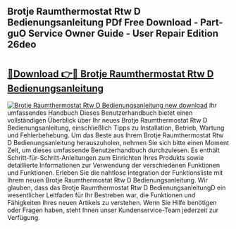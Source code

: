 ## Brotje Raumthermostat Rtw D Bedienungsanleitung PDf Free Download - Part-guO Service Owner Guide - User Repair Edition 26deo

# <h2><a href="http://df0wp2.blite.top/?on=Brotje+Raumthermostat+Rtw+D+Bedienungsanleitung">🔗Download 👉🔴 Brotje Raumthermostat Rtw D Bedienungsanleitung</a></h2>

[![Brotje Raumthermostat Rtw D Bedienungsanleitung new download](https://i.imgur.com/lujVjoI.png)](http://df0wp2.blite.top/?on=Brotje+Raumthermostat+Rtw+D+Bedienungsanleitung)
Ihr umfassendes Handbuch Dieses Benutzerhandbuch bietet einen vollständigen Überblick über Ihr neues Brotje Raumthermostat Rtw D Bedienungsanleitung, einschließlich Tipps zu Installation, Betrieb, Wartung und Fehlerbehebung. Um das Beste aus Ihrem Brotje Raumthermostat Rtw D Bedienungsanleitung herauszuholen, nehmen Sie sich bitte einen Moment Zeit, um dieses umfassende Benutzerhandbuch durchzulesen. Es enthält Schritt-für-Schritt-Anleitungen zum Einrichten Ihres Produkts sowie detaillierte Informationen zur Verwendung der verschiedenen Funktionen und Funktionen. Erleben Sie die nahtlose Integration der Funktionsliste mit Ihrem neuen Brotje Raumthermostat Rtw D Bedienungsanleitung. Wir glauben, dass das Brotje Raumthermostat Rtw D BedienungsanleitungD ein wesentlicher Leitfaden für Ihr Bestreben war, die Funktionen und Fähigkeiten Ihres neuen Artikels zu verstehen. Wenn Sie Hilfe benötigen oder Fragen haben, steht Ihnen unser Kundenservice-Team jederzeit zur Verfügung.
